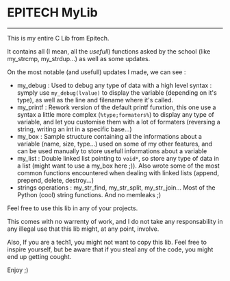 # EPITECH MyLib

---

This is my entire C Lib from Epitech.

It contains all (I mean, all the _usefull_) functions asked by the school (like my_strcmp, my_strdup...) as well as some updates.

On the most notable (and usefull) updates I made, we can see :

- my_debug : Used to debug any type of data with a high level syntax : symply use `my_debug(lvalue)` to display the variable (depending on it's type), as well as the line and filename where it's called.
- my_printf : Rework version of the default printf funxtion, this one use a syntax a little more complex (`%type;formaters%`) to display any type of variable, and let you customise them with a lot of formaters (reversing a string, writing an int in a specific base...)
- my_box : Sample structure containing all the informations about a variable (name, size, type...) used on some of my other features, and can be used manually to store usefull informations about a variable
- my_list : Double linked list pointing to `void*`, so store any type of data in a list (might want to use a my_box here ;)). Also wrote some of the most common functions encountered when dealing with linked lists (append, prepend, delete, destroy...)
- strings operations : my_str_find, my_str_split, my_str_join... Most of the Python (cool) string functions. And no memleaks ;)

Feel free to use this lib in any of your projects.

This comes with no warrenty of work, and I do not take any responsability in any illegal use that this lib might, at any point, involve.

Also, If you are a tech1, you might not want to copy this lib. Feel free to inspire yourself, but be aware that if you steal any of the code, you might end up getting cought.

Enjoy ;)
